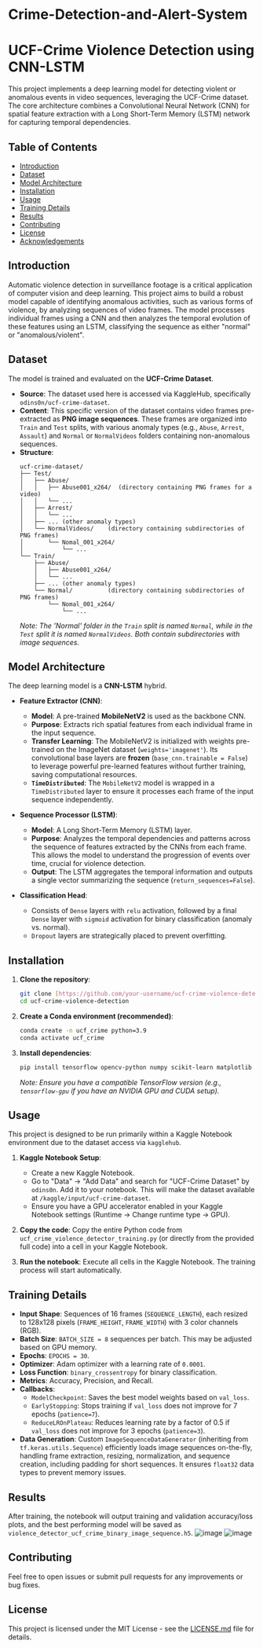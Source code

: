 # Crime-Detection-and-Alert-System
# UCF-Crime Violence Detection using CNN-LSTM

This project implements a deep learning model for detecting violent or anomalous events in video sequences, leveraging the UCF-Crime dataset. The core architecture combines a Convolutional Neural Network (CNN) for spatial feature extraction with a Long Short-Term Memory (LSTM) network for capturing temporal dependencies.

## Table of Contents
- [Introduction](#introduction)
- [Dataset](#dataset)
- [Model Architecture](#model-architecture)
- [Installation](#installation)
- [Usage](#usage)
- [Training Details](#training-details)
- [Results](#results)
- [Contributing](#contributing)
- [License](#license)
- [Acknowledgements](#acknowledgements)

## Introduction

Automatic violence detection in surveillance footage is a critical application of computer vision and deep learning. This project aims to build a robust model capable of identifying anomalous activities, such as various forms of violence, by analyzing sequences of video frames. The model processes individual frames using a CNN and then analyzes the temporal evolution of these features using an LSTM, classifying the sequence as either "normal" or "anomalous/violent".

## Dataset

The model is trained and evaluated on the **UCF-Crime Dataset**.
* **Source**: The dataset used here is accessed via KaggleHub, specifically `odins0n/ucf-crime-dataset`.
* **Content**: This specific version of the dataset contains video frames pre-extracted as **PNG image sequences**. These frames are organized into `Train` and `Test` splits, with various anomaly types (e.g., `Abuse`, `Arrest`, `Assault`) and `Normal` or `NormalVideos` folders containing non-anomalous sequences.
* **Structure**:
    ```
    ucf-crime-dataset/
    ├── Test/
    │   ├── Abuse/
    │   │   ├── Abuse001_x264/  (directory containing PNG frames for a video)
    │   │   └── ...
    │   ├── Arrest/
    │   │   └── ...
    │   ├── ... (other anomaly types)
    │   └── NormalVideos/    (directory containing subdirectories of PNG frames)
    │       └── Nomal_001_x264/
    │           └── ...
    └── Train/
        ├── Abuse/
        │   ├── Abuse001_x264/
        │   └── ...
        ├── ... (other anomaly types)
        └── Normal/          (directory containing subdirectories of PNG frames)
            └── Nomal_001_x264/
                └── ...
    ```
    *Note: The 'Normal' folder in the `Train` split is named `Normal`, while in the `Test` split it is named `NormalVideos`. Both contain subdirectories with image sequences.*

## Model Architecture

The deep learning model is a **CNN-LSTM** hybrid.

* **Feature Extractor (CNN)**:
    * **Model**: A pre-trained **MobileNetV2** is used as the backbone CNN.
    * **Purpose**: Extracts rich spatial features from each individual frame in the input sequence.
    * **Transfer Learning**: The MobileNetV2 is initialized with weights pre-trained on the ImageNet dataset (`weights='imagenet'`). Its convolutional base layers are **frozen** (`base_cnn.trainable = False`) to leverage powerful pre-learned features without further training, saving computational resources.
    * **`TimeDistributed`**: The `MobileNetV2` model is wrapped in a `TimeDistributed` layer to ensure it processes each frame of the input sequence independently.

* **Sequence Processor (LSTM)**:
    * **Model**: A Long Short-Term Memory (LSTM) layer.
    * **Purpose**: Analyzes the temporal dependencies and patterns across the sequence of features extracted by the CNNs from each frame. This allows the model to understand the progression of events over time, crucial for violence detection.
    * **Output**: The LSTM aggregates the temporal information and outputs a single vector summarizing the sequence (`return_sequences=False`).

* **Classification Head**:
    * Consists of `Dense` layers with `relu` activation, followed by a final `Dense` layer with `sigmoid` activation for binary classification (anomaly vs. normal).
    * `Dropout` layers are strategically placed to prevent overfitting.

## Installation

1.  **Clone the repository**:
    ```bash
    git clone [https://github.com/your-username/ucf-crime-violence-detection.git](https://github.com/your-username/ucf-crime-violence-detection.git)
    cd ucf-crime-violence-detection
    ```

2.  **Create a Conda environment (recommended)**:
    ```bash
    conda create -n ucf_crime python=3.9
    conda activate ucf_crime
    ```

3.  **Install dependencies**:
    ```bash
    pip install tensorflow opencv-python numpy scikit-learn matplotlib tqdm kagglehub
    ```
    *Note: Ensure you have a compatible TensorFlow version (e.g., `tensorflow-gpu` if you have an NVIDIA GPU and CUDA setup).*

## Usage

This project is designed to be run primarily within a Kaggle Notebook environment due to the dataset access via `kagglehub`.

1.  **Kaggle Notebook Setup**:
    * Create a new Kaggle Notebook.
    * Go to "Data" -> "Add Data" and search for "UCF-Crime Dataset" by `odins0n`. Add it to your notebook. This will make the dataset available at `/kaggle/input/ucf-crime-dataset`.
    * Ensure you have a GPU accelerator enabled in your Kaggle Notebook settings (Runtime -> Change runtime type -> GPU).

2.  **Copy the code**: Copy the entire Python code from `ucf_crime_violence_detector_training.py` (or directly from the provided full code) into a cell in your Kaggle Notebook.

3.  **Run the notebook**: Execute all cells in the Kaggle Notebook. The training process will start automatically.

## Training Details

* **Input Shape**: Sequences of 16 frames (`SEQUENCE_LENGTH`), each resized to 128x128 pixels (`FRAME_HEIGHT`, `FRAME_WIDTH`) with 3 color channels (RGB).
* **Batch Size**: `BATCH_SIZE = 8` sequences per batch. This may be adjusted based on GPU memory.
* **Epochs**: `EPOCHS = 30`.
* **Optimizer**: Adam optimizer with a learning rate of `0.0001`.
* **Loss Function**: `binary_crossentropy` for binary classification.
* **Metrics**: Accuracy, Precision, and Recall.
* **Callbacks**:
    * `ModelCheckpoint`: Saves the best model weights based on `val_loss`.
    * `EarlyStopping`: Stops training if `val_loss` does not improve for 7 epochs (`patience=7`).
    * `ReduceLROnPlateau`: Reduces learning rate by a factor of 0.5 if `val_loss` does not improve for 3 epochs (`patience=3`).
* **Data Generation**: Custom `ImageSequenceDataGenerator` (inheriting from `tf.keras.utils.Sequence`) efficiently loads image sequences on-the-fly, handling frame extraction, resizing, normalization, and sequence creation, including padding for short sequences. It ensures `float32` data types to prevent memory issues.

## Results

After training, the notebook will output training and validation accuracy/loss plots, and the best performing model will be saved as `violence_detector_ucf_crime_binary_image_sequence.h5`.
![image](https://github.com/user-attachments/assets/4ca06e02-09dd-481e-94e4-e404ca971a1e)
![image](https://github.com/user-attachments/assets/53ce18f9-c2a8-4a63-be57-1312ab0e8de2)


## Contributing

Feel free to open issues or submit pull requests for any improvements or bug fixes.

## License

This project is licensed under the MIT License - see the [LICENSE.md](LICENSE.md) file for details.

